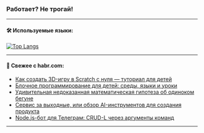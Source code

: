 ### Работает? Не трогай!

---
<!--
#### 🛠️ Technical stack:

![Java](https://img.shields.io/badge/Java-informational?logo=Oracle&style=flat&logoColor=white&color=FF4500)
![Kotlin](https://img.shields.io/badge/Kotlin-informational?logo=Kotlin&style=flat&logoColor=white&color=774D97)
![TS](https://img.shields.io/badge/TypeScript-informational?logo=typeScript&style=flat&logoColor=black&color=017acc)
![Python](https://img.shields.io/badge/Python-informational?logo=Python&style=flat&logoColor=black&color=ffdd54) <br>
![Spring](https://img.shields.io/badge/Spring-informational?logo=Spring&style=flat&logoColor=white&color=6DB33F) 
![SpringBoot](https://img.shields.io/badge/SpringBoot-informational?logo=SpringBoot&style=flat&logoColor=white&color=6DB33F)
![Nest](https://img.shields.io/badge/NestJS-informational?logo=NestJS&style=flat&logoColor=white&color=E0234E) 
![NodeJS](https://img.shields.io/badge/NodeJS-informational?logo=node.js&style=flat&logoColor=white&color=70A760)<br>
![PostgreSQL](https://img.shields.io/badge/PostgreSQL-informational?logo=PostgreSQL&style=flat&logoColor=white&color=DAA520)
![MongoDB](https://img.shields.io/badge/MongoDB-informational?logo=MongoDB&style=flat&logoColor=white&color=870000)
![Apache](https://img.shields.io/badge/Apache-informational?logo=apache&style=flat&logoColor=white&color=f74e28)

___ 
-->

#### 🛠️ Используемые языки:

[![Top Langs](https://github-readme-stats-u2qms2cxw-advtsettinggmailcoms-projects.vercel.app/api/top-langs/?username=zloylis&langs_count=10&hide_title=true&title_color=e6edf3&size_weight=0.5&count_weight=0.5&layout=compact&hide_progress=true&hide_border=true&theme=dracula)](https://github.com/zloylis)

<!---


####  :octocat:&nbsp;&nbsp; Статистика:

![GitHub stats](https://github-readme-stats-u2qms2cxw-advtsettinggmailcoms-projects.vercel.app/api?username=zloylis&show_icons=true&hide_border=true&theme=dracula&title_color=e6edf3&include_all_commits=true&count_private=true&hide_rank=false&hide_title=true&rank_icon=github)
-->
---

#### 💬 Свежее с habr.com:

<!-- BLOG-POST-LIST:START -->
- [Как создать 3D-игру в Scratch с нуля — туториал для детей](https://habr.com/ru/companies/pixel_study/articles/850324/?utm_source=habrahabr&utm_medium=rss&utm_campaign=850324)
- [Блочное программирование для детей: среды, языки и уроки](https://habr.com/ru/companies/pixel_study/articles/850322/?utm_source=habrahabr&utm_medium=rss&utm_campaign=850322)
- [Удивительная недоказанная математическая гипотеза об одиноком бегуне](https://habr.com/ru/articles/849802/?utm_source=habrahabr&utm_medium=rss&utm_campaign=849802)
- [Сервис за выходные, или обзор AI-инструментов для создания продукта](https://habr.com/ru/articles/850300/?utm_source=habrahabr&utm_medium=rss&utm_campaign=850300)
- [Node.js-бот для Телеграм: CRUD-L через аргументы команд](https://habr.com/ru/articles/850294/?utm_source=habrahabr&utm_medium=rss&utm_campaign=850294)
<!-- BLOG-POST-LIST:END -->

---
